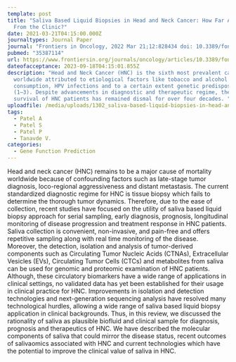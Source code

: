 ```yaml
---
template: post
title: "Saliva Based Liquid Biopsies in Head and Neck Cancer: How Far Are We
  From the Clinic?"
date: 2021-03-21T04:15:00.000Z
journaltypes: Journal Paper
journal: "Frontiers in Oncology, 2022 Mar 21;12:828434 doi: 10.3389/fonc.2022.828434"
pubmed: "35387114"
url: https://www.frontiersin.org/journals/oncology/articles/10.3389/fonc.2022.828434/full
dateofacceptance: 2023-09-18T04:15:01.855Z
description: "Head and Neck Cancer (HNC) is the sixth most prevalent cancer
  worldwide attributed to etiological factors like tobacco and alcohol
  consumption, HPV infections and to a certain extent genetic predisposition
  (1–3). Despite advancements in diagnostic and therapeutic regime, the overall
  survival of HNC patients has remained dismal for over four decades. "
uploadfile: /media/uploads/1302_saliva-based-liquid-biopsies-in-head-and-neck-cancer.pdf
tags:
  - Patel A
  - Patel S
  - Patel P
  - Tanavde V.
categories:
  - Gene Function Prediction
---
```

<!--StartFragment-->

Head and neck cancer (HNC) remains to be a major cause of mortality worldwide because of confounding factors such as late-stage tumor diagnosis, loco-regional aggressiveness and distant metastasis. The current standardized diagnostic regime for HNC is tissue biopsy which fails to determine the thorough tumor dynamics. Therefore, due to the ease of collection, recent studies have focused on the utility of saliva based liquid biopsy approach for serial sampling, early diagnosis, prognosis, longitudinal monitoring of disease progression and treatment response in HNC patients. Saliva collection is convenient, non-invasive, and pain-free and offers repetitive sampling along with real time monitoring of the disease. Moreover, the detection, isolation and analysis of tumor-derived components such as Circulating Tumor Nucleic Acids (CTNAs), Extracellular Vesicles (EVs), Circulating Tumor Cells (CTCs) and metabolites from saliva can be used for genomic and proteomic examination of HNC patients. Although, these circulatory biomarkers have a wide range of applications in clinical settings, no validated data has yet been established for their usage in clinical practice for HNC. Improvements in isolation and detection technologies and next-generation sequencing analysis have resolved many technological hurdles, allowing a wide range of saliva based liquid biopsy application in clinical backgrounds. Thus, in this review, we discussed the rationality of saliva as plausible biofluid and clinical sample for diagnosis, prognosis and therapeutics of HNC. We have described the molecular components of saliva that could mirror the disease status, recent outcomes of salivaomics associated with HNC and current technologies which have the potential to improve the clinical value of saliva in HNC.

<!--EndFragment-->